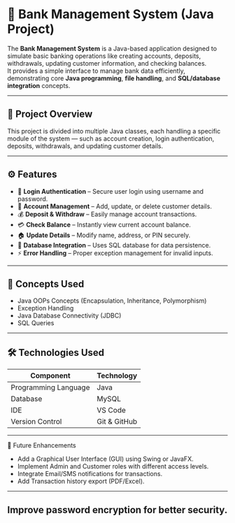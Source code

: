 # 🏦 Bank Management System (Java Project)

The **Bank Management System** is a Java-based application designed to simulate basic banking operations like creating accounts, deposits, withdrawals, updating customer information, and checking balances.  
It provides a simple interface to manage bank data efficiently, demonstrating core **Java programming**, **file handling**, and **SQL/database integration** concepts.

---

## 📁 Project Overview

This project is divided into multiple Java classes, each handling a specific module of the system — such as account creation, login authentication, deposits, withdrawals, and updating customer details.

---

## ⚙️ Features

- 🔐 **Login Authentication** – Secure user login using username and password.
- 🧾 **Account Management** – Add, update, or delete customer details.
- 💰 **Deposit & Withdraw** – Easily manage account transactions.
- 💳 **Check Balance** – Instantly view current account balance.
- 🏠 **Update Details** – Modify name, address, or PIN securely.
- 💾 **Database Integration** – Uses SQL database for data persistence.
- ⚡ **Error Handling** – Proper exception management for invalid inputs.

---

## 🧠 Concepts Used

- Java OOPs Concepts (Encapsulation, Inheritance, Polymorphism)
- Exception Handling
- Java Database Connectivity (JDBC)
- SQL Queries

---

## 🛠️ Technologies Used

|       Component        |   Technology |
|------------------------|--------------|
| Programming Language   | Java         |
| Database               | MySQL        |
| IDE                    | VS Code      |
| Version Control        | Git & GitHub |


---

🔮 Future Enhancements
- Add a Graphical User Interface (GUI) using Swing or JavaFX.
- Implement Admin and Customer roles with different access levels.
- Integrate Email/SMS notifications for transactions.
- Add Transaction history export (PDF/Excel).

---
Improve password encryption for better security.
---
